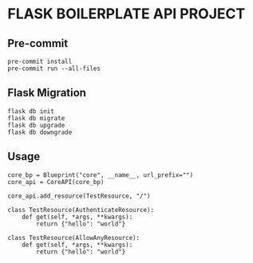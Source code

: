 # FLASK BOILERPLATE API PROJECT

## Pre-commit
```
pre-commit install
pre-commit run --all-files
```

## Flask Migration
```
flask db init
flask db migrate
flask db upgrade
flask db downgrade
```

## Usage
```
core_bp = Blueprint("core", __name__, url_prefix="")
core_api = CoreAPI(core_bp)

core_api.add_resource(TestResource, "/")

class TestResource(AuthenticateResource):
    def get(self, *args, **kwargs):
        return {"hello": "world"}

class TestResource(AllowAnyResource):
    def get(self, *args, **kwargs):
        return {"hello": "world"}

```